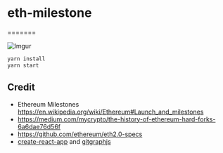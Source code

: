 # eth-milestone
=======

![Imgur](https://i.imgur.com/xZm5hWjl.png)

```sh
yarn install
yarn start
```

## Credit

- Ethereum Milestones https://en.wikipedia.org/wiki/Ethereum#Launch_and_milestones
- https://medium.com/mycrypto/the-history-of-ethereum-hard-forks-6a6dae76d56f
- https://github.com/ethereum/eth2.0-specs
- [create-react-app](https://github.com/facebook/create-react-app) and [gitgraphjs](https://gitgraphjs.com/stories/)
